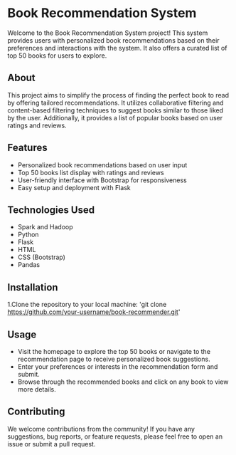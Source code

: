 # Book Recommendation System

Welcome to the Book Recommendation System project! This system provides users with personalized book recommendations based on their preferences and interactions with the system. It also offers a curated list of top 50 books for users to explore.

## About

This project aims to simplify the process of finding the perfect book to read by offering tailored recommendations. It utilizes collaborative filtering and content-based filtering techniques to suggest books similar to those liked by the user. Additionally, it provides a list of popular books based on user ratings and reviews.

## Features

- Personalized book recommendations based on user input
- Top 50 books list display with ratings and reviews
- User-friendly interface with Bootstrap for responsiveness
- Easy setup and deployment with Flask

## Technologies Used

- Spark and Hadoop
- Python
- Flask
- HTML
- CSS (Bootstrap)
- Pandas

## Installation
1.Clone the repository to your local machine:
'git clone https://github.com/your-username/book-recommender.git'

## Usage

- Visit the homepage to explore the top 50 books or navigate to the recommendation page to receive personalized book suggestions.
- Enter your preferences or interests in the recommendation form and submit.
- Browse through the recommended books and click on any book to view more details.

## Contributing

We welcome contributions from the community! If you have any suggestions, bug reports, or feature requests, please feel free to open an issue or submit a pull request.
